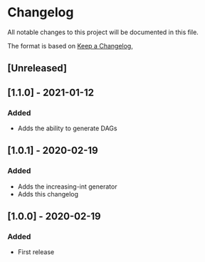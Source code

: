 # Changelog
All notable changes to this project will be documented in this file.

The format is based on [Keep a Changelog](https://keepachangelog.com/en/1.0.0/),

## [Unreleased]

## [1.1.0] - 2021-01-12
### Added
- Adds the ability to generate DAGs

## [1.0.1] -  2020-02-19
### Added
- Adds the increasing-int generator
- Adds this changelog

## [1.0.0] - 2020-02-19
### Added
- First release
